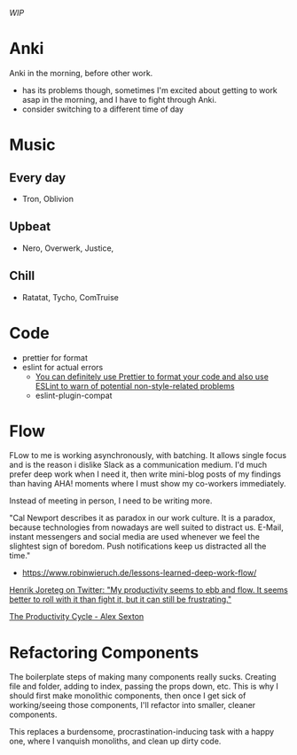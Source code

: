 _WIP_

# Anki
Anki in the morning, before other work.
- has its problems though, sometimes I'm excited about getting to work asap in the morning, and I have to fight through Anki.
- consider switching to a different time of day

# Music
## Every day
- Tron, Oblivion
## Upbeat
- Nero, Overwerk, Justice,
## Chill
- Ratatat, Tycho, ComTruise

# Code
- prettier for format
- eslint for actual errors
  - [You can definitely use Prettier to format your code and also use ESLint to warn of potential non-style-related problems](https://twitter.com/geteslint/status/839929305211609089)
  - eslint-plugin-compat

# Flow
FLow to me is working asynchronously, with batching. It allows single focus and is the reason i dislike Slack as a communication medium. I'd much prefer deep work when I need it, then write mini-blog posts of my findings than having AHA! moments where I must show my co-workers immediately.

Instead of meeting in person, I need to be writing more.

"Cal Newport describes it as paradox in our work culture. It is a paradox, because technologies from nowadays are well suited to distract us. E-Mail, instant messengers and social media are used whenever we feel the slightest sign of boredom. Push notifications keep us distracted all the time."
- https://www.robinwieruch.de/lessons-learned-deep-work-flow/

[Henrik Joreteg on Twitter: "My productivity seems to ebb and flow. It seems better to roll with it than fight it, but it can still be frustrating."](https://twitter.com/HenrikJoreteg/status/857458718056660992)

[The Productivity Cycle - Alex Sexton](https://alexsexton.com/blog/2014/1/the-productivity-cycle/)

# Refactoring Components
The boilerplate steps of making many components really sucks. Creating file and folder, adding to index, passing the props down, etc. This is why I should first make monolithic components, then once I get sick of working/seeing those components, I'll refactor into smaller, cleaner components.

This replaces a burdensome, procrastination-inducing task with a happy one, where I vanquish monoliths, and clean up dirty code.

